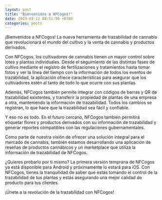 ```yaml
---
layout: post
title: "Bienvenidos a NFCogos!"
date: 2023-03-12 08:51:56 +0700
categories: posts
---
```


¡Bienvenidos a NFCogos! La nueva herramienta de trazabilidad de cannabis que revolucionará el mundo del cultivo y la venta de cannabis y productos derivados.

Con NFCogos, los cultivadores de cannabis tienen un mayor control sobre lotes y plantas individuales. Desde el seguimiento de las distintas fases de cultivo mediante el registro de fertilizaciones y tratamientos hasta tomar fotos y ver la línea del tiempo con la información de todos los eventos de trazabilidad, la aplicación ofrece características para asegurar que los cultivadores estén al tanto de todo lo que ocurre con sus plantas.

Además, NFCogos también permite integrar con códigos de barras y QR de trazabilidad existentes, y transferir la propiedad de plantas de una empresa a otra, manteniendo la información de trazabilidad. Todos los cambios se registran, lo que hace que la trazabilidad sea fácil y confiable.

Y eso no es todo. En el futuro cercano, NFCogos también permitirá etiquetar flores y productos derivados con su información de trazabilidad y generar reportes compatibles con las regulaciones gubernamentales.

Como parte de nuestra visión de ofrecer una solución integral para el mercado de cannabis, también estamos desarrollando una aplicación de reseñas de productos cannábicos y un marketplace que utiliza la información de trazabilidad de NFCogos.

¿Quieres probarlo por ti mismo? La primera versión temprana de NFCogos ya está disponible para Android y próximamente lo estará para iOS. Con NFCogos, tienes la tranquilidad de saber que estás tomando el control de la trazabilidad de tus plantas y estás asegurando una mejor calidad de producto para tus clientes.

¡Únete a la revolución de la trazabilidad con NFCogos!
